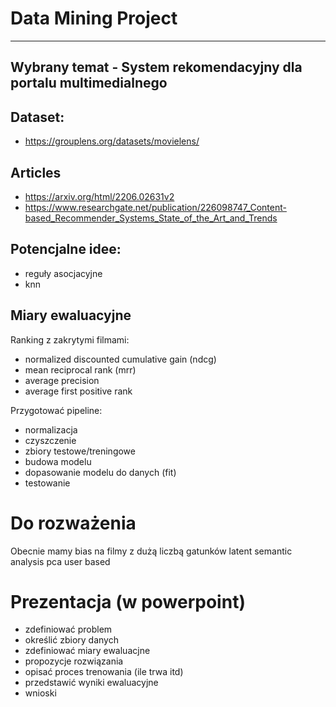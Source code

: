 # Data Mining Project
---

## Wybrany temat - System rekomendacyjny dla portalu multimedialnego


## Dataset:
- https://grouplens.org/datasets/movielens/

## Articles
- https://arxiv.org/html/2206.02631v2
- https://www.researchgate.net/publication/226098747_Content-based_Recommender_Systems_State_of_the_Art_and_Trends

## Potencjalne idee:
- reguły asocjacyjne
- knn

## Miary ewaluacyjne
Ranking z zakrytymi filmami: 
- normalized discounted cumulative gain (ndcg)
- mean reciprocal rank (mrr)
- average precision
- average first positive rank

Przygotować pipeline:
- normalizacja
- czyszczenie
- zbiory testowe/treningowe
- budowa modelu
- dopasowanie modelu do danych (fit)
- testowanie


# Do rozważenia
Obecnie mamy bias na filmy z dużą liczbą gatunków
latent semantic analysis
pca
user based

# Prezentacja (w powerpoint)
- zdefiniować problem
- określić zbiory danych
- zdefiniować miary ewaluacjne
- propozycje rozwiązania
- opisać proces trenowania (ile trwa itd)
- przedstawić wyniki ewaluacyjne
- wnioski